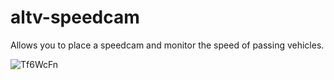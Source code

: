# altv-speedcam
Allows you to place a speedcam and monitor the speed of passing vehicles.

![Tf6WcFn](https://user-images.githubusercontent.com/50946590/169052927-99da0f24-1bd0-40c6-b55e-1a74705baa9c.jpg)
